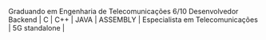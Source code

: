 Graduando em Engenharia de Telecomunicações 6/10
Desenvolvedor Backend | C | C++ | JAVA | ASSEMBLY | Especialista em Telecomunicações | 5G standalone |
